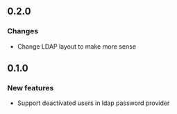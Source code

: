 ## 0.2.0
### Changes
 - Change LDAP layout to make more sense

## 0.1.0
### New features
 - Support deactivated users in ldap password provider
